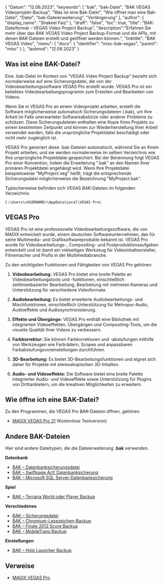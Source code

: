 {
"Datum": "12.06.2023",
  "keywords": [
"bak",
"bak-Datei",
"BAK VEGAS Videoprojekt-Backup",
"Was ist eine Bak-Datei",
"Wie öffnet man eine Bak-Datei",
"Datei",
"bak-Dateierweiterung",
"Verlängerung"
],
  "author": {
"display_name": "Shakeel Faiz"
},
"draft": "false",
"toc": true,
"title": "BAK-Dateiformat – VEGAS Video Project Backup",
  "description":"Erfahren Sie mehr über das BAK VEGAS Video Project Backup-Format und die APIs, mit denen BAK-Dateien erstellt und geöffnet werden können.",
"linktitle": "BAK VEGAS Video",
  "menu": {
    "docs": {
      "identifier": "misc-bak-vegas",
"parent": "misc"
}
},
"lastmod": "12.06.2023"
}

## Was ist eine BAK-Datei?

Eine .bak-Datei im Kontext von "VEGAS Video Project Backup" bezieht sich normalerweise auf eine Sicherungsdatei, die von der Videobearbeitungssoftware VEGAS Pro erstellt wurde. VEGAS Pro ist ein beliebtes Videobearbeitungsprogramm zum Erstellen und Bearbeiten von Videos.

Wenn Sie in VEGAS Pro an einem Videoprojekt arbeiten, erstellt die Software möglicherweise automatisch Sicherungsdateien (.bak), um Ihre Arbeit im Falle unerwarteter Softwareabstürze oder anderer Probleme zu schützen. Diese Sicherungsdateien enthalten eine Kopie Ihres Projekts zu einem bestimmten Zeitpunkt und können zur Wiederherstellung Ihrer Arbeit verwendet werden, falls die ursprüngliche Projektdatei beschädigt oder nicht mehr zugänglich ist.

VEGAS Pro generiert diese .bak-Dateien automatisch, während Sie an Ihrem Projekt arbeiten, und sie werden normalerweise im selben Verzeichnis wie Ihre ursprüngliche Projektdatei gespeichert. Bei der Benennung folgt VEGAS Pro einer Konvention, indem die Erweiterung ".bak" an den Namen Ihrer primären Projektdatei angehängt wird. Wenn Ihre Projektdatei beispielsweise "MyProject.veg" heißt, trägt die entsprechende Sicherungsdatei möglicherweise die Bezeichnung "MyProject.bak".

Typischerweise befinden sich VEGAS BAK-Dateien im folgenden Verzeichnis:

```
C:\Users\<USERNAME>\AppData\Local\VEGAS Pro\
```

## VEGAS Pro

VEGAS Pro ist eine professionelle Videobearbeitungssoftware, die von MAGIX entwickelt wurde, einem deutschen Softwareunternehmen, das für seine Multimedia- und Grafiksoftwareprodukte bekannt ist. VEGAS Pro wurde für Videobearbeitungs-, Compositing- und Postproduktionsaufgaben entwickelt und ist damit ein vielseitiges Werkzeug für Videoinhaltsersteller, Filmemacher und Profis in der Multimediabranche.

Zu den wichtigsten Funktionen und Fähigkeiten von VEGAS Pro gehören:

1. **Videobearbeitung:** VEGAS Pro bietet eine breite Palette an Videobearbeitungstools und -funktionen, einschließlich zeitlinienbasierter Bearbeitung, Bearbeitung mit mehreren Kameras und Unterstützung für verschiedene Videoformate.

2. **Audiobearbeitung:** Es bietet erweiterte Audiobearbeitungs- und Mischfunktionen, einschließlich Unterstützung für Mehrspur-Audio, Audioeffekte und Audiosynchronisierung.

3. **Effekte und Übergänge:** VEGAS Pro enthält eine Bibliothek mit integrierten Videoeffekten, Übergängen und Compositing-Tools, um die visuelle Qualität Ihrer Videos zu verbessern.

4. **Farbkorrektur:** Sie können Farbkorrekturen und -abstufungen mithilfe von Werkzeugen wie Farbrädern, Scopes und anpassbaren Farbabstufungsvoreinstellungen durchführen.

5. **3D-Bearbeitung:** Es bietet 3D-Bearbeitungsfunktionen und eignet sich daher für Projekte mit stereoskopischen 3D-Inhalten.

6. **Audio- und Videoeffekte:** Die Software bietet eine breite Palette integrierter Audio- und Videoeffekte sowie Unterstützung für Plugins von Drittanbietern, um die kreativen Möglichkeiten zu erweitern.

## Wie öffne ich eine BAK-Datei?

Zu den Programmen, die VEGAS Pro BAK-Dateien öffnen, gehören:

- [MAGIX VEGAS Pro 21](https://en.wikipedia.org/wiki/Vegas_Pro) (Kostenlose Testversion)

## Andere BAK-Dateien

Hier sind andere Dateitypen, die die Dateierweiterung **.bak** verwenden.

**Datenbank**
- [BAK – Datenbanksicherungsdatei](/database/bak/)
- [BAK – Swiftpage Act! Datenbanksicherung](/database/bak-act/)
- [BAK – Microsoft SQL Server-Datenbanksicherung](/database/bak-sqlserver/)

**Spiel**
- [BAK – Terraria World oder Player Backup](/game/bak-terraria/)

**Verschiedenes**
- [BAK – Sicherungsdatei](/misc/bak-backup/)
- [BAK – Chromium-Lesezeichen-Backup](/misc/bak-chromium/)
- [BAK – Finale 2012 Score Backup](/misc/bak-finale/)
- [BAK – MobileTrans Backup](/misc/bak-mobiletrans/)

**Einstellungen**
- [BAK – Holo Launcher Backup](/settings/bak-holo/)

## Verweise
* [MAGIX VEGAS Pro](https://en.wikipedia.org/wiki/Vegas_Pro)
